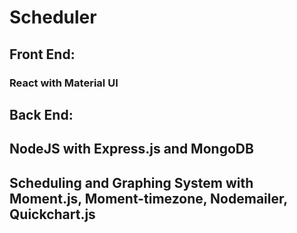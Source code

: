 # Scheduler

## Front End: 
### React with Material UI

## Back End:
## NodeJS with Express.js and MongoDB

## Scheduling and Graphing System with Moment.js, Moment-timezone, Nodemailer, Quickchart.js